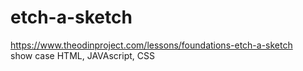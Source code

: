 # etch-a-sketch <br>
https://www.theodinproject.com/lessons/foundations-etch-a-sketch <br>
show case HTML, JAVAscript, CSS <br>
